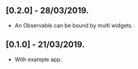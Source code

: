 ## [0.2.0] - 28/03/2019.

* An Observable can be bound by multi widgets.


## [0.1.0] - 21/03/2019.

* With example app.
